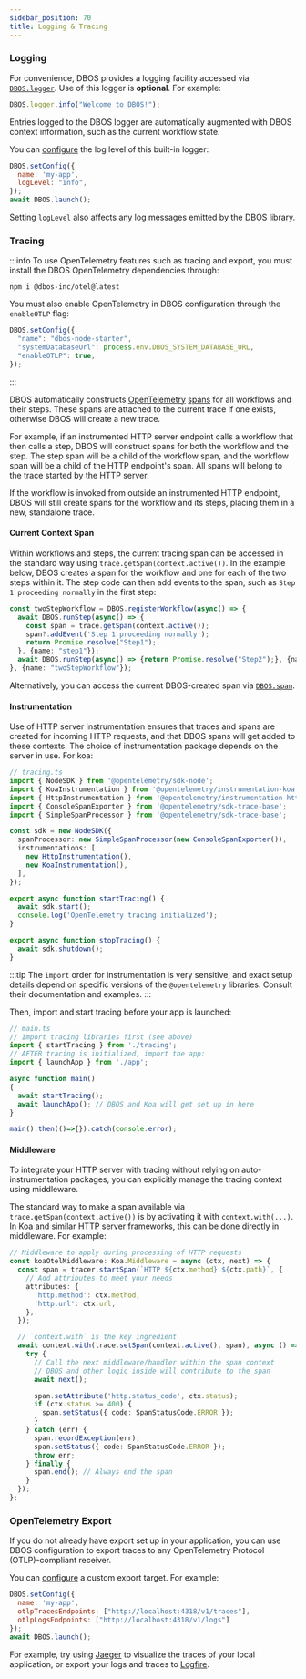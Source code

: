 ```yaml
---
sidebar_position: 70
title: Logging & Tracing
---
```


### Logging

For convenience, DBOS provides a logging facility accessed via [`DBOS.logger`](../reference/methods.md#dboslogger). Use of this logger is **optional**.
For example:

```javascript
DBOS.logger.info("Welcome to DBOS!");
```

Entries logged to the DBOS logger are automatically augmented with DBOS context information, such as the current workflow state.

You can [configure](../reference/configuration.md) the log level of this built-in logger:
```javascript
DBOS.setConfig({
  name: 'my-app',
  logLevel: "info",
});
await DBOS.launch();
```

Setting `logLevel` also affects any log messages emitted by the DBOS library.


### Tracing

:::info
To use OpenTelemetry features such as tracing and export, you must install the DBOS OpenTelemetry dependencies through:

```
npm i @dbos-inc/otel@latest
```

You must also enable OpenTelemetry in DBOS configuration through the `enableOTLP` flag:

```typescript
DBOS.setConfig({
  "name": "dbos-node-starter",
  "systemDatabaseUrl": process.env.DBOS_SYSTEM_DATABASE_URL,
  "enableOTLP": true,
});
```
:::

DBOS automatically constructs [OpenTelemetry](https://opentelemetry.io/) [spans](https://opentelemetry.io/docs/concepts/signals/traces/#spans) for all workflows and their steps.  These spans are attached to the current trace if one exists, otherwise DBOS will create a new trace.

For example, if an instrumented HTTP server endpoint calls a workflow that then calls a step, DBOS will construct spans for both the workflow and the step.
The step span will be a child of the workflow span, and the workflow span will be a child of the HTTP endpoint's span.  All spans will belong to the trace started by the HTTP server.

If the workflow is invoked from outside an instrumented HTTP endpoint, DBOS will still create spans for the workflow and its steps, placing them in a new, standalone trace.

#### Current Context Span

Within workflows and steps, the current tracing span can be accessed in the standard way using `trace.getSpan(context.active())`. In the example below, DBOS creates a span for the workflow and one for each of the two steps within it. The step code can then add events to the span, such as `Step 1 proceeding normally` in the first step:

```typescript
const twoStepWorkflow = DBOS.registerWorkflow(async() => {
  await DBOS.runStep(async() => {
    const span = trace.getSpan(context.active());
    span?.addEvent('Step 1 proceeding normally');
    return Promise.resolve("Step1");
  }, {name: "step1"});
  await DBOS.runStep(async() => {return Promise.resolve("Step2");}, {name: "step2"});
}, {name: "twoStepWorkflow"});
```

Alternatively, you can access the current DBOS-created span via [`DBOS.span`](../reference/methods.md#dbosspan).

#### Instrumentation

Use of HTTP server instrumentation ensures that traces and spans are created for incoming HTTP requests, and that DBOS spans will get added to these contexts.  The choice of instrumentation package depends on the server in use.  For koa:

```typescript
// tracing.ts
import { NodeSDK } from '@opentelemetry/sdk-node';
import { KoaInstrumentation } from '@opentelemetry/instrumentation-koa';
import { HttpInstrumentation } from '@opentelemetry/instrumentation-http';
import { ConsoleSpanExporter } from '@opentelemetry/sdk-trace-base';
import { SimpleSpanProcessor } from '@opentelemetry/sdk-trace-base';

const sdk = new NodeSDK({
  spanProcessor: new SimpleSpanProcessor(new ConsoleSpanExporter()),
  instrumentations: [
    new HttpInstrumentation(),
    new KoaInstrumentation(),
  ],
});

export async function startTracing() {
  await sdk.start();
  console.log('OpenTelemetry tracing initialized');
}

export async function stopTracing() {
  await sdk.shutdown();
}
```

:::tip
The `import` order for instrumentation is very sensitive, and exact setup details depend on specific versions of the `@opentelemetry` libraries.  Consult their documentation and examples.
:::

Then, import and start tracing before your app is launched:
```typescript
// main.ts
// Import tracing libraries first (see above)
import { startTracing } from './tracing';
// AFTER tracing is initialized, import the app:
import { launchApp } from './app';

async function main()
{
  await startTracing();
  await launchApp(); // DBOS and Koa will get set up in here
}

main().then(()=>{}).catch(console.error);
```

#### Middleware
To integrate your HTTP server with tracing without relying on auto-instrumentation packages, you can explicitly manage the tracing context using middleware.

The standard way to make a span available via `trace.getSpan(context.active())` is by activating it with `context.with(...)`.  In Koa and similar HTTP server frameworks, this can be done directly in middleware. For example:

```typescript
// Middleware to apply during processing of HTTP requests
const koaOtelMiddleware: Koa.Middleware = async (ctx, next) => {
  const span = tracer.startSpan(`HTTP ${ctx.method} ${ctx.path}`, {
    // Add attributes to meet your needs
    attributes: {
      'http.method': ctx.method,
      'http.url': ctx.url,
    },
  });

  // `context.with` is the key ingredient
  await context.with(trace.setSpan(context.active(), span), async () => {
    try {
      // Call the next middleware/handler within the span context
      // DBOS and other logic inside will contribute to the span
      await next();

      span.setAttribute('http.status_code', ctx.status);
      if (ctx.status >= 400) {
        span.setStatus({ code: SpanStatusCode.ERROR });
      }
    } catch (err) {
      span.recordException(err);
      span.setStatus({ code: SpanStatusCode.ERROR });
      throw err;
    } finally {
      span.end(); // Always end the span
    }
  });
};
```

### OpenTelemetry Export

If you do not already have export set up in your application, you can use DBOS configuration to export traces to any OpenTelemetry Protocol (OTLP)-compliant receiver.

You can [configure](../reference/configuration.md) a custom export target.
For example:

```javascript
DBOS.setConfig({
  name: 'my-app',
  otlpTracesEndpoints: ["http://localhost:4318/v1/traces"],
  otlpLogsEndpoints: ["http://localhost:4318/v1/logs"]
});
await DBOS.launch();
```

For example, try using [Jaeger](https://www.jaegertracing.io/docs/latest/getting-started/) to visualize the traces of your local application, or export your logs and traces to [Logfire](../../integrations/logfire).
